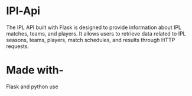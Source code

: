 # IPl-Api
The IPL API built with Flask is designed to provide information about IPL matches, teams, and players. It allows users to retrieve data related to IPL seasons, teams, players, match schedules, and results through HTTP requests.
# Made with-
Flask and python use
